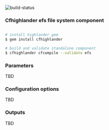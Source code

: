 ![build-status](https://travis-ci.com/theonestack/hl-component-ecs.svg?branch=master)

### Cfhighlander efs file system component

```bash

# install highlander gem
$ gem install cfhighlander 

# build and validate standalone component
$ cfhighlander cfcompile --validate efs

```

### Parameters

TBD

### Configuration options

TBD

### Outputs

TBD